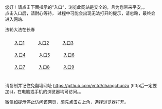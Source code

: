 您好！请点击下面指示的“入口”，浏览此网站是安全的，且为您带来平安。。 <br/>
点击入口后，请耐心等待， 过程中可能会出现无法打开的提示，请忽略，最终会进入网站. </br>

法轮大法在长春<br/>
<div style="padding:10px"><a style="margin:20px" target="_blank" href="https://dmi8qi5qclb24.cloudfront.net/2Qpsp?mujpjc" id="ccLink1" rel="nofollow">入口1</a> <a target="_blank" style="margin:20px" href="https://d2t1i4kh4pqc4g.cloudfront.net/2Qpsp?nbophn" id="ccLink2" rel="nofollow">入口2</a> <a style="margin:20px" target="_blank" href="https://d3aze1pc3zkutr.cloudfront.net/2Qpsp?uldaunrf" id="ccLink3" rel="nofollow">入口3</a></div>

<div style="padding:10px" ><a style="margin:20px" target="_blank" href="https://dmi8qi5qclb24.cloudfront.net/2Qpsp?mujpjc" id="ccLink4" rel="nofollow">入口4</a> <a style="margin:20px" href="https://d2t1i4kh4pqc4g.cloudfront.net/2Qpsp?nbophn" target="_blank" id="ccLink5" rel="nofollow">入口5</a> <a style="margin:20px" href="https://d3aze1pc3zkutr.cloudfront.net/2Qpsp?uldaunrf" target="_blank" id="ccLink6" rel="nofollow">入口6</a></div>

<div style="padding:10px"><a style="margin:20px" target="_blank" href="https://dmi8qi5qclb24.cloudfront.net/2Qpsp?mujpjc" id="ccLink7" rel="nofollow">入口7</a> <a style="margin:20px" href="https://d2t1i4kh4pqc4g.cloudfront.net/2Qpsp?nbophn" target="_blank" id="ccLink8" rel="nofollow">入口8</a> <a style="margin:20px" target="_blank" href="https://d3aze1pc3zkutr.cloudfront.net/2Qpsp?uldaunrf" id="ccLink9" rel="nofollow">入口9</a></div>

<br/>



请复制并记住免翻墙网址 https://github.com/yntd/changchunzx (http后一定要加s)，在电脑或手机的浏览器均可访问。。<br/>

微信如提示停止访问该网页，须先点击右上角，选择浏览器打开。
